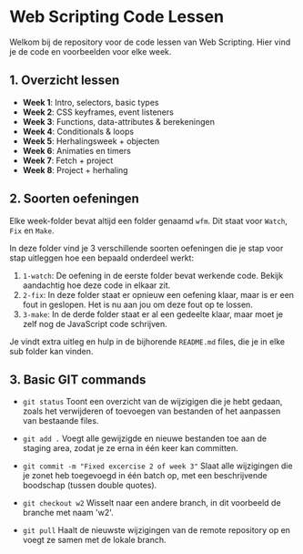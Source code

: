 # Web Scripting Code Lessen

Welkom bij de repository voor de code lessen van Web Scripting. Hier vind je de code en voorbeelden voor elke week.

## 1. Overzicht lessen

- **Week 1**: Intro, selectors, basic types
- **Week 2**: CSS keyframes, event listeners
- **Week 3**: Functions, data-attributes & berekeningen
- **Week 4**: Conditionals & loops
- **Week 5**: Herhalingsweek + objecten
- **Week 6**: Animaties en timers
- **Week 7**: Fetch + project
- **Week 8**: Project + herhaling

## 2. Soorten oefeningen

Elke week-folder bevat altijd een folder genaamd `wfm`. Dit staat voor `Watch`, `Fix` en `Make`.

In deze folder vind je 3 verschillende soorten oefeningen die je stap voor stap uitleggen hoe een bepaald onderdeel werkt:

1. `1-watch`: De oefening in de eerste folder bevat werkende code. Bekijk aandachtig hoe deze code in elkaar zit.
2. `2-fix`: In deze folder staat er opnieuw een oefening klaar, maar is er een fout in geslopen. Het is nu aan jou om deze fout op te lossen.
3. `3-make`: In de derde folder staat er al een gedeelte klaar, maar moet je zelf nog de JavaScript code schrijven.

Je vindt extra uitleg en hulp in de bijhorende `README.md` files, die je in elke sub folder kan vinden.

## 3. Basic GIT commands

- `git status`
  Toont een overzicht van de wijzigigen die je hebt gedaan, zoals het verwijderen of toevoegen van bestanden of het aanpassen van bestaande files.

- `git add .`
  Voegt alle gewijzigde en nieuwe bestanden toe aan de staging area, zodat je ze erna in één keer kan committen.

- `git commit -m "Fixed excercise 2 of week 3"`
  Slaat alle wijzigingen die je zonet heb toegevoegd in één batch op, met een beschrijvende boodschap (tussen double quotes).

- `git checkout w2`
  Wisselt naar een andere branch, in dit voorbeeld de branche met naam 'w2'.

- `git pull`
  Haalt de nieuwste wijzigingen van de remote repository op en voegt ze samen met de lokale branch.
